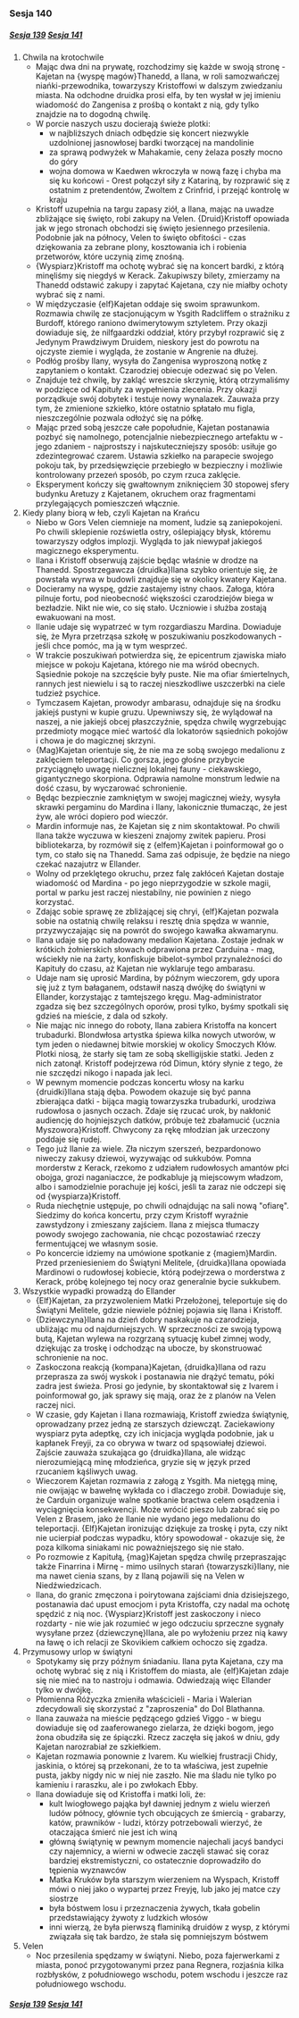 ### Sesja 140
##### [Sesja 139](#sesja-139) [Sesja 141](#sesja-141)
1. Chwila na krotochwile
   - Mając dwa dni na prywatę, rozchodzimy się każde w swoją stronę - Kajetan na {wyspę magów}Thanedd, a Ilana, w roli samozwańczej niańki-przewodnika, towarzyszy Kristoffowi w dalszym zwiedzaniu miasta. Na odchodne druidka prosi elfa, by ten wysłał w jej imieniu wiadomość do Zangenisa z prośbą o kontakt z nią, gdy tylko znajdzie na to dogodną chwilę.
   - W porcie naszych uszu docierają świeże plotki:
     - w najbliższych dniach odbędzie się koncert niezwykle uzdolnionej jasnowłosej bardki tworzącej na mandolinie
     - za sprawą podwyżek w Mahakamie, ceny żelaza poszły mocno do góry
     - wojna domowa w Kaedwen wkroczyła w nową fazę i chyba ma się ku końcowi - Orest połączył siły z Katariną, by rozprawić się z ostatnim z pretendentów, Zwoltem z Crinfrid, i przejąć kontrolę w kraju
   - Kristoff uzupełnia na targu zapasy ziół, a Ilana, mając na uwadze zbliżające się święto, robi zakupy na Velen. {Druid}Kristoff opowiada jak w jego stronach obchodzi się święto jesiennego przesilenia. Podobnie jak na północy, Velen to święto obfitości - czas dziękowania za zebrane plony, kosztowania ich i robienia przetworów, które uczynią zimę znośną.
   - {Wyspiarz}Kristoff ma ochotę wybrać się na koncert bardki, z którą minęliśmy się niegdyś w Kerack. Zakupiwszy bilety, zmierzamy na Thanedd odstawić zakupy i zapytać Kajetana, czy nie miałby ochoty wybrać się z nami.
   - W międzyczasie {elf}Kajetan oddaje się swoim sprawunkom. Rozmawia chwilę ze stacjonującym w Ysgith Radcliffem o strażniku z Burdoff, którego raniono dwimerytowym sztyletem. Przy okazji dowiaduje się, że nilfgaardzki oddział, który przybył rozprawić się z Jedynym Prawdziwym Druidem, nieskory jest do powrotu na ojczyste ziemie i wygląda, że zostanie w Angrenie na dłużej.
   - Podłóg prośby Ilany, wysyła do Zangenisa wyproszoną notkę z zapytaniem o kontakt. Czarodziej obiecuje odezwać się po Velen.
   - Znajduje też chwilę, by zakląć wreszcie skrzynię, którą otrzymaliśmy w podzięce od Kapituły za wypełnienia zlecenia. Przy okazji porządkuje swój dobytek i testuje nowy wynalazek. Zauważa przy tym, że zmienione szkiełko, które ostatnio spłatało mu figla, nieszczególnie pozwala odłożyć się na półkę.
   - Mając przed sobą jeszcze całe popołudnie, Kajetan postanawia pozbyć się namolnego, potencjalnie niebezpiecznego artefaktu w - jego zdaniem - najprostszy i najskuteczniejszy sposób: usiłuje go zdezintegrować czarem. Ustawia szkiełko na parapecie swojego pokoju tak, by przedsięwzięcie przebiegło w bezpieczny i możliwie kontrolowany przezeń sposób, po czym rzuca zaklęcie.
   - Eksperyment kończy się gwałtownym zniknięciem 30 stopowej sfery budynku Aretuzy z Kajetanem, okruchem oraz fragmentami przylegających pomieszczeń włącznie.
2. Kiedy plany biorą w łeb, czyli Kajetan na Krańcu
   - Niebo w Gors Velen ciemnieje na moment, ludzie są zaniepokojeni. Po chwili sklepienie rozświetla ostry, oślepiający błysk, któremu towarzyszy odgłos implozji. Wygląda to jak niewypał jakiegoś magicznego eksperymentu.
   - Ilana i Kristoff obserwują zajście będąc właśnie w drodze na Thanedd. Spostrzegawcza {druidka}Ilana szybko orientuje się, że powstała wyrwa w budowli znajduje się w okolicy kwatery Kajetana.
   - Docieramy na wyspę, gdzie zastajemy istny chaos. Załoga, która pilnuje fortu, pod nieobecność większości czarodziejów biega w bezładzie. Nikt nie wie, co się stało. Uczniowie i służba zostają ewakuowani na most.
   - Ilanie udaje się wypatrzeć w tym rozgardiaszu Mardina. Dowiaduje się, że Myra przetrząsa szkołę w poszukiwaniu poszkodowanych - jeśli chce pomóc, ma ją w tym wesprzeć.
   - W trakcie poszukiwań potwierdza się, że epicentrum zjawiska miało miejsce w pokoju Kajetana, którego nie ma wśród obecnych. Sąsiednie pokoje na szczęście były puste. Nie ma ofiar śmiertelnych, rannych jest niewielu i są to raczej nieszkodliwe uszczerbki na ciele tudzież psychice.
   - Tymczasem Kajetan, prowodyr ambarasu, odnajduje się na środku jakiejś pustyni w kupie gruzu. Upewniwszy się, że wylądował na naszej, a nie jakiejś obcej płaszczyźnie, spędza chwilę wygrzebując przedmioty mogące mieć wartość dla lokatorów sąsiednich pokojów i chowa je do magicznej skrzyni.
   - {Mag}Kajetan orientuje się, że nie ma ze sobą swojego medalionu z zaklęciem teleportacji. Co gorsza, jego głośne przybycie przyciągnęło uwagę nielicznej lokalnej fauny - ciekawskiego, gigantycznego skorpiona. Odprawia namolne monstrum ledwie na dość czasu, by wyczarować schronienie.
   - Będąc bezpiecznie zamkniętym w swojej magicznej wieży, wysyła skrawki pergaminu do Mardina i Ilany, lakonicznie tłumacząc, że jest żyw, ale wróci dopiero pod wieczór.
   - Mardin informuje nas, że Kajetan się z nim skontaktował. Po chwili Ilana także wyczuwa w kieszeni znajomy zwitek papieru. Prosi bibliotekarza, by rozmówił się z {elfem}Kajetan i poinformował go o tym, co stało się na Thanedd. Sama zaś odpisuje, że będzie na niego czekać nazajutrz w Ellander.
   - Wolny od przeklętego okruchu, przez falę zakłóceń Kajetan dostaje wiadomość od Mardina - po jego nieprzygodzie w szkole magii, portal w parku jest raczej niestabilny, nie powinien z niego korzystać.
   - Zdając sobie sprawę ze zbliżającej się chryi, {elf}Kajetan pozwala sobie na ostatnią chwilę relaksu i resztę dnia spędza w wannie, przyzwyczajając się na powrót do swojego kawałka akwamarynu.
   - Ilana udaje się po naładowany medalion Kajetana. Zostaje jednak w krótkich żołnierskich słowach odprawiona przez Carduina - mag, wściekły nie na żarty, konfiskuje bibelot-symbol przynależności do Kapituły do czasu, aż Kajetan nie wyklaruje tego ambarasu.
   - Udaje nam się uprosić Mardina, by późnym wieczorem, gdy upora się już z tym bałaganem, odstawił naszą dwójkę do świątyni w Ellander, korzystając z tamtejszego kręgu. Mag-administrator zgadza się bez szczególnych oporów, prosi tylko, byśmy spotkali się gdzieś na mieście, z dala od szkoły.
   - Nie mając nic innego do roboty, Ilana zabiera Kristoffa na koncert trubadurki. Blondwłosa artystka śpiewa kilka nowych utworów, w tym jeden o niedawnej bitwie morskiej w okolicy Smoczych Kłów. Plotki niosą, że starły się tam ze sobą skelligijskie statki. Jeden z nich zatonął. Kristoff podejrzewa ród Dimun, który słynie z tego, że nie szczędzi nikogo i napada jak leci.
   - W pewnym momencie podczas koncertu włosy na karku {druidki}Ilana stają dęba. Powodem okazuje się być panna zbierająca datki - bijąca magią towarzyszka trubadurki, urodziwa rudowłosa o jasnych oczach. Zdaje się rzucać urok, by nakłonić audiencję do hojniejszych datków, próbuje też zbałamucić {ucznia Myszowora}Kristoff. Chwycony za rękę młodzian jak urzeczony poddaje się rudej.
   - Tego już Ilanie za wiele. Zła niczym szerszeń, bezpardonowo niweczy zakusy dziewoi, wyzywając od sukkubów. Pomna morderstw z Kerack, rzekomo z udziałem rudowłosych amantów płci obojga, grozi naganiaczce, że podkabluje ją miejscowym władzom, albo i samodzielnie porachuje jej kości, jeśli ta zaraz nie odczepi się od {wyspiarza}Kristoff.
   - Ruda niechętnie ustępuje, po chwili odnajdując na sali nową "ofiarę". Siedzimy do końca koncertu, przy czym Kristoff wyraźnie zawstydzony i zmieszany zajściem. Ilana z miejsca tłumaczy powody swojego zachowania, nie chcąc pozostawiać rzeczy fermentującej we własnym sosie.
   - Po koncercie idziemy na umówione spotkanie z {magiem}Mardin. Przed przeniesieniem do Świątyni Melitele, {druidka}Ilana opowiada Mardinowi o rudowłosej kobiecie, którą podejrzewa o morderstwa z Kerack, próbę kolejnego tej nocy oraz generalnie bycie sukkubem.
3. Wszystkie wypadki prowadzą do Ellander
   - {Elf}Kajetan, za przyzwoleniem Matki Przełożonej, teleportuje się do Świątyni Melitele, gdzie niewiele później pojawia się Ilana i Kristoff.
   - {Dziewczyna}Ilana na dzień dobry naskakuje na czarodzieja, ubliżając mu od najdurniejszych. W sprzeczności ze swoją typową butą, Kajetan wylewa na rozgrzaną sytuację kubeł zimnej wody, dziękując za troskę i odchodząc na ubocze, by skonstruować schronienie na noc.
   - Zaskoczona reakcją {kompana}Kajetan, {druidka}Ilana od razu przeprasza za swój wyskok i postanawia nie drążyć tematu, póki zadra jest świeża. Prosi go jedynie, by skontaktował się z Ivarem i poinformował go, jak sprawy się mają, oraz że z planów na Velen raczej nici.
   - W czasie, gdy Kajetan i Ilana rozmawiają, Kristoff zwiedza świątynię, oprowadzany przez jedną ze starszych dziewcząt. Zaciekawiony wyspiarz pyta adeptkę, czy ich inicjacja wygląda podobnie, jak u kapłanek Freyji, za co obrywa w twarz od spąsowiałej dziewoi. Zajście zauważa szukająca go {druidka}Ilana, ale widząc nierozumiejącą minę młodzieńca, gryzie się w język przed rzucaniem kąśliwych uwag.
   - Wieczorem Kajetan rozmawia z załogą z Ysgith. Ma nietęgą minę, nie owijając w bawełnę wykłada co i dlaczego zrobił. Dowiaduje się, że Carduin organizuje walne spotkanie bractwa celem osądzenia i wyciągnięcia konsekwencji. Może wrócić pieszo lub zabrać się po Velen z Brasem, jako że Ilanie nie wydano jego medalionu do teleportacji. {Elf}Kajetan ironizując dziękuje za troskę i pyta, czy nikt nie ucierpiał podczas wypadku, który spowodował - okazuje się, że poza kilkoma siniakami nic poważniejszego się nie stało.
   - Po rozmowie z Kapitułą, {mag}Kajetan spędza chwilę przepraszając także Finarrina i Mirnę - mimo usilnych starań {towarzyszki}Ilany, nie ma nawet cienia szans, by z Ilaną pojawili się na Velen w Niedźwiedzicach.
   - Ilana, do granic zmęczona i poirytowana zajściami dnia dzisiejszego, postanawia dać upust emocjom i pyta Kristoffa, czy nadal ma ochotę spędzić z nią noc. {Wyspiarz}Kristoff jest zaskoczony i nieco rozdarty - nie wie jak rozumieć w jego odczuciu sprzeczne sygnały wysyłane przez {dziewczynę}Ilana, ale po wyłożeniu przez nią kawy na ławę o ich relacji ze Skovikiem całkiem ochoczo się zgadza.
4. Przymusowy urlop w świątyni
   - Spotykamy się przy późnym śniadaniu. Ilana pyta Kajetana, czy ma ochotę wybrać się z nią i Kristoffem do miasta, ale {elf}Kajetan zdaje się nie mieć na to nastroju i odmawia. Odwiedzają więc Ellander tylko w dwójkę.
   - Płomienna Różyczka zmieniła właścicieli - Maria i Walerian zdecydowali się skorzystać z "zaproszenia" do Dol Blathanna.
   - Ilana zauważa na mieście pędzącego gdzieś Viggo - w biegu dowiaduje się od zaaferowanego zielarza, że dzięki bogom, jego żona obudziła się ze śpiączki. Rzecz zaczęła się jakoś w dniu, gdy Kajetan narozrabiał ze szkiełkiem.
   - Kajetan rozmawia ponownie z Ivarem. Ku wielkiej frustracji Chidy, jaskinia, o której są przekonani, że to ta właściwa, jest zupełnie pusta, jakby nigdy nic w niej nie zaszło. Nie ma śladu nie tylko po kamieniu i raraszku, ale i po zwłokach Ebby.
   - Ilana dowiaduje się od Kristoffa i matki Ioli, że:
     - kult lwiogłowego pająka był dawniej jednym z wielu wierzeń ludów północy, głównie tych obcujących ze śmiercią - grabarzy, katów, prawników - ludzi, którzy potrzebowali wierzyć, że otaczająca śmierć nie jest ich winą
     - główną świątynię w pewnym momencie najechali jacyś bandyci czy najemnicy, a wierni w odwecie zaczęli stawać się coraz bardziej ekstremistyczni, co ostatecznie doprowadziło do tępienia wyznawców
     - Matka Kruków była starszym wierzeniem na Wyspach, Kristoff mówi o niej jako o wypartej przez Freyję, lub jako jej matce czy siostrze
     - była bóstwem losu i przeznaczenia żywych, tkała gobelin przedstawiający żywoty z ludzkich włosów
     - inni wierzą, że była pierwszą flaminiką druidów z wysp, z którymi związała się tak bardzo, że stała się pomniejszym bóstwem
5. Velen
   - Noc przesilenia spędzamy w świątyni. Niebo, poza fajerwerkami z miasta, ponoć przygotowanymi przez pana Regnera, rozjaśnia kilka rozbłysków, z południowego wschodu, potem wschodu i jeszcze raz południowego wschodu.

##### [Sesja 139](#sesja-139) [Sesja 141](#sesja-141)
